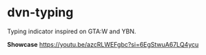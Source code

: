 # dvn-typing
Typing indicator inspired on GTA:W and YBN.

**Showcase**
https://youtu.be/azcRLWEFgbc?si=6EgStwuA67LQ4ycu
